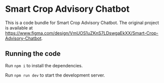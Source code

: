 
  # Smart Crop Advisory Chatbot

  This is a code bundle for Smart Crop Advisory Chatbot. The original project is available at https://www.figma.com/design/VmUOS1uZKnS7LDswgaEkXX/Smart-Crop-Advisory-Chatbot.

  ## Running the code

  Run `npm i` to install the dependencies.

  Run `npm run dev` to start the development server.
  